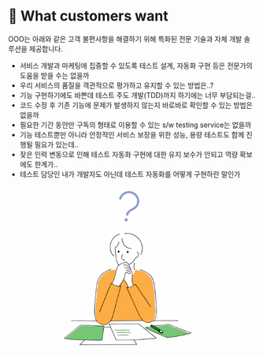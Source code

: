 # 🤷 What customers want

OOO는 아래와 같은 고객 불편사항을 해결하기 위해 특화된 전문 기술과 자체 개발 솔루션을 제공합니다.

* 서비스 개발과 마케팅에 집중할 수 있도록 테스트 설계, 자동화 구현 등은 전문가의 도움을 받을 수는 없을까
* 우리 서비스의 품질을 객관적으로 평가하고 유지할 수 있는 방법은..?
* 기능 구현하기에도 바쁜데 테스트 주도 개발(TDD)까지 하기에는 너무 부담되는걸..
* 코드 수정 후 기존 기능에 문제가 발생하지 않는지 바로바로 확인할 수 있는 방법은 없을까
* 필요한 기간 동안만 구독의 형태로 이용할 수 있는 s/w testing service는 없을까
* 기능 테스트뿐만 아니라 안정적인 서비스 보장을 위한 성능, 용량 테스트도 함께 진행될 필요가 있는데..
* 잦은 인력 변동으로 인해 테스트 자동화 구현에 대한 유지 보수가 안되고 역량 확보에도 한계가..
* 테스트 담당인 내가 개발자도 아닌데 테스트 자동화를 어떻게 구현하란 말인가



<figure><img src="../.gitbook/assets/image (67).png" alt="" width="391"><figcaption></figcaption></figure>

